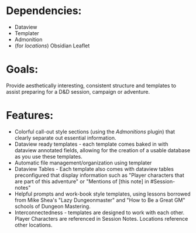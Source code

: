 # Dependencies:
* Dataview
* Templater
* Admonition
* (for *locations*) Obsidian Leaflet

# Goals:
Provide aesthetically interesting, consistent structure and templates to assist preparing for a D&D session, campaign or adventure.

# Features:
* Colorful call-out style sections (using the *Admonitions* plugin) that clearly separate out essential information.
* Dataview ready templates - each template comes baked in with dataview annotated fields, allowing for the creation of a usable database as you use these templates.
* Automatic file management/organization using templater
* Dataview Tables - Each template also comes with dataview tables preconfigured that display information such as "Player characters that are part of this adventure" or "Mentions of [this note] in #Session-notes"
* Helpful prompts and work-book style templates, using lessons borrowed from Mike Shea's "Lazy Dungeonmaster" and "How to Be a Great GM" schools of Dungeon Mastering. 
* Interconnectedness - templates are designed to work with each other. Player Characters are referenced in Session Notes. Locations reference other locations. 



